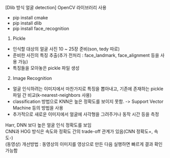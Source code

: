 [Dlib 방식 얼굴 detection] OpenCV 라이브러리 사용   

- pip install cmake   
- pip install dlib   
- pip install face_recognition   
   
1. Pickle   
- 인식할 대상의 얼굴 사진 10 ~ 25장 준비(son, tedy 따로)          
- 준비한 사진의 특징 추출(추가 전처리 : face_landmark, face_alignment 등을 사용 가능)   
- 특징들을 모아놓은 pickle 파일 생성    

2. Image Recognition    
- 얼굴 인식하려는 이미지에서 마찬가지로 특징을 뽑아내고, 기존에 존재하는 pickle 파일 간 비교(k-nearest-neighbors 사용)   
- classification 방법으로 KNN은 높은 정확도를 보이지 못함. -> Support Vector Machine 등의 방법을 사용   
- 추가적으로 새로운 이미지에서 얼굴에 사각형을 그려주거나 동작 시간 등을 측정   

Harr, DNN 보다 높은 얼굴 인식 정확도를 보임   
CNN과 HOG 방식은 속도와 정확도 간의 trade-off 관계가 있음(CNN 정확도+, 속도-)       
(동영상) 개선방법 : 동영상의 이미지를 영상으로 만든 다음 실행하면 빠르게 결과 확인 가능함    
